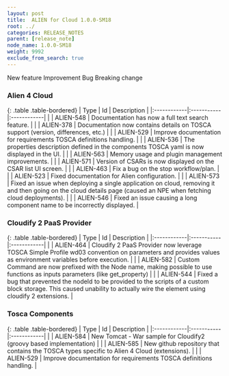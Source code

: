 ```yaml
---
layout: post
title:  ALIEN for Cloud 1.0.0-SM18
root: ../
categories: RELEASE_NOTES
parent: [release_note]
node_name: 1.0.0-SM18
weight: 9992
exclude_from_search: true
---
```





<i class="fa fa-plus text-success"></i> New feature <i class="fa fa-level-up text-primary"></i> Improvement  <i class="fa fa-bug text-danger"></i> Bug <i class="fa fa-exclamation-triangle text-warning"></i> Breaking change


### Alien 4 Cloud



  {: .table .table-bordered}
  | Type        | Id         | Description |
  |:------------|:-----------|:------------|
    |  <i class="fa fa-plus text-success"></i> | ALIEN-548 | Documentation has now a full text search feature. |
      |  <i class="fa fa-level-up text-primary"></i> | ALIEN-378 | Documentation now contains details on TOSCA support (version, differences, etc.) |
    |  <i class="fa fa-level-up text-primary"></i> | ALIEN-529 | Improve documentation for requirements TOSCA definitions handling. |
    |  <i class="fa fa-level-up text-primary"></i> | ALIEN-536 | The properties description defined in the components TOSCA yaml is now displayed in the UI. |
    |  <i class="fa fa-level-up text-primary"></i> | ALIEN-563 | Memory usage and plugin management improvements. |
    |  <i class="fa fa-level-up text-primary"></i> | ALIEN-571 | Version of CSARs is now displayed on the CSAR list UI screen. |
      |  <i class="fa fa-bug text-danger"></i> | ALIEN-463 | Fix a bug on the stop workflow/plan. |
    |  <i class="fa fa-bug text-danger"></i> | ALIEN-523 | Fixed documentation for Alien configuration. |
    |  <i class="fa fa-bug text-danger"></i> | ALIEN-573 | Fixed an issue when deploying a single application on cloud, removing it and then going on the cloud details page (caused an NPE when fetching cloud deployments). |
    |  <i class="fa fa-bug text-danger"></i> | ALIEN-546 | Fixed an issue causing a long component name to be incorrectly displayed. |
  


### Cloudify 2 PaaS Provider



  {: .table .table-bordered}
  | Type        | Id         | Description |
  |:------------|:-----------|:------------|
    |  <i class="fa fa-plus text-success"></i> | ALIEN-464 | Cloudify 2 PaaS Provider now leverage TOSCA Simple Profile wd03 convention on parameters and provides values as environment variables before execution. |
      |  <i class="fa fa-level-up text-primary"></i> | ALIEN-582 | Custom Command are now prefixed with the Node name, making possible to use functions as inputs parameters (like get_property) |
      |  <i class="fa fa-bug text-danger"></i> | ALIEN-544 | Fixed a bug that prevented the nodeId to be provided to the scripts of a custom block storage. This caused unability to actually wire the element using cloudify 2 extensions. |
  


### Tosca Components



  {: .table .table-bordered}
  | Type        | Id         | Description |
  |:------------|:-----------|:------------|
    |  <i class="fa fa-plus text-success"></i> | ALIEN-584 | New Tomcat - War sample for Cloudify2 (groovy based implementation) |
    |  <i class="fa fa-plus text-success"></i> | ALIEN-585 | New github repository that contains the TOSCA types specific to Alien 4 Cloud (extensions). |
      |  <i class="fa fa-level-up text-primary"></i> | ALIEN-529 | Improve documentation for requirements TOSCA definitions handling. |
    

